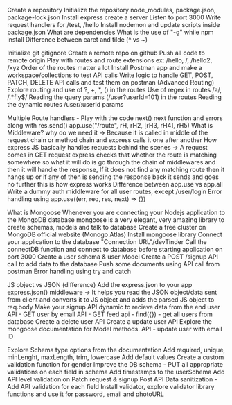 Create a repository
Initialize the repository
node_modules, package.json, package-lock.json
Install express
create a server
Listen to port 3000
Write request handlers for /test, /hello
Install nodemon and update scripts inside package.json
What are dependencies
What is the use of "-g" while npm install
Difference between caret and tilde (^ vs ~)

Initialize git
gitignore
Create a remote repo on github
Push all code to remote origin
Play with routes and route extensions ex: /hello, /, /hello2, /xyz
Order of the routes matter a lot
Install Postman app and make a workspace/collections to test API calls
Write logic to handle GET, POST, PATCH, DELETE API calls and test them on postman
(Advanced Routing)
Explore routing and use of ?, +, *, () in the routes
Use of regex in routes /a/, /.*fly$/
Reading the query params (/user?userId=101) in the routes
Reading the dynamic routes /user/:userId params

Multiple Route handlers - Play with the code
next()
next function and errors along with res.send()
app.use("/route", rH, rH2, [rH3, rH4], rH5)
What is Middleware? why do we need it
-> Because it is called in middle of the request chain or method chain and express calls it one after another
How express JS basically handles requests behind the scenes
-> A request comes in GET request express checks that whether the route is matching somewhere so what it will do is go through the chain of middlewares and then it will handle the response, If it does not find any matching route then it hangs up or if any of then is sending the response back it sends and goes no further this is how express works
Difference between app.use vs app.all
Write a dummy auth middleware for all user routes, except /user/login
Error handling using app.use((err, req, res, next) => {})

What is Mongoose
Whenever you are connecting your Nodejs application to the MongoDB database mongoose is a very elegant, very amazing library to create schemas, models and talk to database
Create a free cluster on MongoDB official website (Monogo Atlas)
Install mongoose library
Connect your application to the database "Connection URL"/devTinder
Call the connectDB function and connect to database before starting application on port 3000
Create a user schema & user Model
Create a POST /signup API call to add data to the database
Push some documents using API call from postman
Error handling using try and catch

JS object vs JSON (difference)
Add the express.json to your app
express.json() middleware -> It helps you read the JSON object/data sent from client and converts it to JS object and adds the parsed JS object to req.body
Make your signup API dynamic to recieve data from the end user
API - GET user by email
API - GET feed api - find({}) - get all users from database
Create a delete user API
Create a update user API
Explore the mongoose documentation for Model methods.
API - update user with email ID

Explore Schema type options from the documentation
Add required, unique, minLenght, maxLength, trim, lowercase
Add default values
Create a custom validation function for gender
Improve the DB schema - PUT all appropriate validations on each field in schema
Add timestamps to the userSchema
Add API level validation on Patch request & signup Post API
Data sanitization - Add API validation for each field
Install validator, explore validator library functions and use it for password, email and photoURL